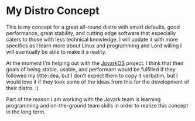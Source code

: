 # My Distro Concept

This is my concept for a great all-round distro with smart defaults, good performance, great stability, and cutting edge software that especially caters to those with less technical knowledge. I will update it with more specifics as I learn more about Linux and programming and Lord willing I will eventually be able to make it a reality.

At the moment I'm helping out with the [JovarkOS](https://jovarkos.org) project. I think that their goals of being stable, usable, and performant would be fulfilled if they followed my little idea, but I don't expect them to copy it verbatim, but I would love it if they took some of the ideas from this for the development of their distro. :)

Part of the reason I am working with the Jovark team is learning programming and on-the-ground team skills in order to realize this concept in the long term.
